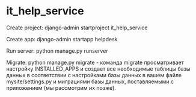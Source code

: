 # it_help_service
Create project:
django-admin startproject it_help_service

Create app: django-admin startapp helpdesk

Run server:  python manage.py runserver

Migrate: python manage.py migrate - команда migrate просматривает настройку INSTALLED_APPS и создает все необходимые таблицы базы данных в соответствии с настройками базы данных в вашем файле mysite/settings.py и миграциями базы данных, поставляемыми с приложением (мы рассмотрим их позже).
